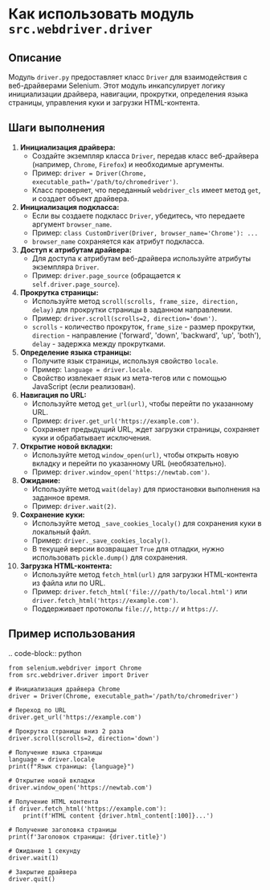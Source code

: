 Как использовать модуль `src.webdriver.driver`
=========================================================================================

Описание
-------------------------
Модуль `driver.py` предоставляет класс `Driver` для взаимодействия с веб-драйверами Selenium. Этот модуль инкапсулирует логику инициализации драйвера, навигации, прокрутки, определения языка страницы, управления куки и загрузки HTML-контента.

Шаги выполнения
-------------------------
1. **Инициализация драйвера:**
   - Создайте экземпляр класса `Driver`, передав класс веб-драйвера (например, `Chrome`, `Firefox`) и необходимые аргументы.
   - Пример: `driver = Driver(Chrome, executable_path='/path/to/chromedriver')`.
   - Класс проверяет, что переданный `webdriver_cls` имеет метод `get`, и создает объект драйвера.
2. **Инициализация подкласса:**
   - Если вы создаете подкласс `Driver`, убедитесь, что передаете аргумент `browser_name`.
   - Пример: `class CustomDriver(Driver, browser_name='Chrome'): ...`
   - `browser_name` сохраняется как атрибут подкласса.
3. **Доступ к атрибутам драйвера:**
   - Для доступа к атрибутам веб-драйвера используйте атрибуты экземпляра `Driver`.
   - Пример: `driver.page_source` (обращается к `self.driver.page_source`).
4. **Прокрутка страницы:**
   - Используйте метод `scroll(scrolls, frame_size, direction, delay)` для прокрутки страницы в заданном направлении.
   - Пример: `driver.scroll(scrolls=2, direction='down')`.
   - `scrolls` - количество прокруток, `frame_size` - размер прокрутки, `direction` - направление ('forward', 'down', 'backward', 'up', 'both'), `delay` - задержка между прокрутками.
5. **Определение языка страницы:**
   - Получите язык страницы, используя свойство `locale`.
   - Пример: `language = driver.locale`.
   - Свойство извлекает язык из мета-тегов или с помощью JavaScript (если реализован).
6. **Навигация по URL:**
   - Используйте метод `get_url(url)`, чтобы перейти по указанному URL.
   - Пример: `driver.get_url('https://example.com')`.
   - Сохраняет предыдущий URL, ждет загрузки страницы, сохраняет куки и обрабатывает исключения.
7. **Открытие новой вкладки:**
   - Используйте метод `window_open(url)`, чтобы открыть новую вкладку и перейти по указанному URL (необязательно).
   - Пример: `driver.window_open('https://newtab.com')`.
8. **Ожидание:**
   - Используйте метод `wait(delay)` для приостановки выполнения на заданное время.
   - Пример: `driver.wait(2)`.
9. **Сохранение куки:**
   - Используйте метод `_save_cookies_localy()` для сохранения куки в локальный файл.
   - Пример: `driver._save_cookies_localy()`.
   - В текущей версии возвращает `True` для отладки, нужно использовать `pickle.dump()` для сохранения.
10. **Загрузка HTML-контента:**
    - Используйте метод `fetch_html(url)` для загрузки HTML-контента из файла или по URL.
    - Пример: `driver.fetch_html('file:///path/to/local.html')` или `driver.fetch_html('https://example.com')`.
    - Поддерживает протоколы `file://`, `http://` и `https://`.

Пример использования
-------------------------
.. code-block:: python

    from selenium.webdriver import Chrome
    from src.webdriver.driver import Driver

    # Инициализация драйвера Chrome
    driver = Driver(Chrome, executable_path='/path/to/chromedriver')
    
    # Переход по URL
    driver.get_url('https://example.com')
    
    # Прокрутка страницы вниз 2 раза
    driver.scroll(scrolls=2, direction='down')
    
    # Получение языка страницы
    language = driver.locale
    print(f"Язык страницы: {language}")

    # Открытие новой вкладки
    driver.window_open('https://newtab.com')
    
    # Получение HTML контента
    if driver.fetch_html('https://example.com'):
        print(f'HTML content {driver.html_content[:100]}...')

    # Получение заголовка страницы
    print(f'Заголовок страницы: {driver.title}')

    # Ожидание 1 секунду
    driver.wait(1)

    # Закрытие драйвера
    driver.quit()